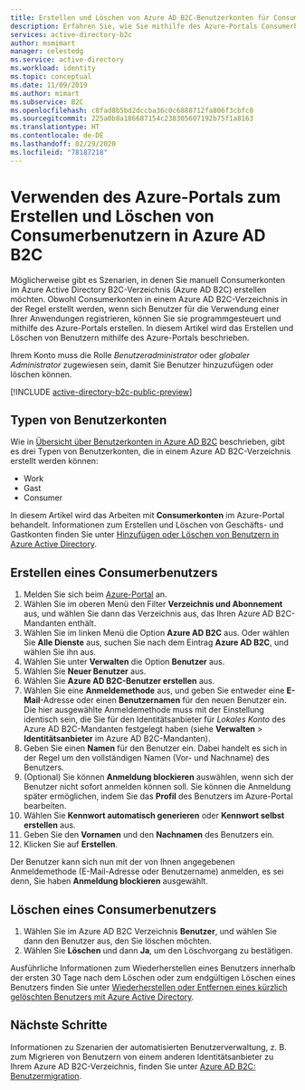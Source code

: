 ```yaml
---
title: Erstellen und Löschen von Azure AD B2C-Benutzerkonten für Consumer im Azure-Portal
description: Erfahren Sie, wie Sie mithilfe des Azure-Portals Consumerbenutzer im Azure AD B2C-Verzeichnis erstellen und löschen.
services: active-directory-b2c
author: msmimart
manager: celestedg
ms.service: active-directory
ms.workload: identity
ms.topic: conceptual
ms.date: 11/09/2019
ms.author: mimart
ms.subservice: B2C
ms.openlocfilehash: c8fad8b5bd2dccba36c0c6888712fa806f3cbfc8
ms.sourcegitcommit: 225a0b8a186687154c238305607192b75f1a8163
ms.translationtype: HT
ms.contentlocale: de-DE
ms.lasthandoff: 02/29/2020
ms.locfileid: "78187218"
---
```

# <a name="use-the-azure-portal-to-create-and-delete-consumer-users-in-azure-ad-b2c"></a>Verwenden des Azure-Portals zum Erstellen und Löschen von Consumerbenutzern in Azure AD B2C

Möglicherweise gibt es Szenarien, in denen Sie manuell Consumerkonten im Azure Active Directory B2C-Verzeichnis (Azure AD B2C) erstellen möchten. Obwohl Consumerkonten in einem Azure AD B2C-Verzeichnis in der Regel erstellt werden, wenn sich Benutzer für die Verwendung einer Ihrer Anwendungen registrieren, können Sie sie programmgesteuert und mithilfe des Azure-Portals erstellen. In diesem Artikel wird das Erstellen und Löschen von Benutzern mithilfe des Azure-Portals beschrieben.

Ihrem Konto muss die Rolle *Benutzeradministrator* oder *globaler Administrator* zugewiesen sein, damit Sie Benutzer hinzuzufügen oder löschen können.

[!INCLUDE [active-directory-b2c-public-preview](../../includes/active-directory-b2c-public-preview.md)]

## <a name="types-of-user-accounts"></a>Typen von Benutzerkonten

Wie in [Übersicht über Benutzerkonten in Azure AD B2C](user-overview.md) beschrieben, gibt es drei Typen von Benutzerkonten, die in einem Azure AD B2C-Verzeichnis erstellt werden können:

* Work
* Gast
* Consumer

In diesem Artikel wird das Arbeiten mit **Consumerkonten** im Azure-Portal behandelt. Informationen zum Erstellen und Löschen von Geschäfts- und Gastkonten finden Sie unter [Hinzufügen oder Löschen von Benutzern in Azure Active Directory](../active-directory/fundamentals/add-users-azure-active-directory.md).

## <a name="create-a-consumer-user"></a>Erstellen eines Consumerbenutzers

1. Melden Sie sich beim [Azure-Portal](https://portal.azure.com) an.
1. Wählen Sie im oberen Menü den Filter **Verzeichnis und Abonnement** aus, und wählen Sie dann das Verzeichnis aus, das Ihren Azure AD B2C-Mandanten enthält.
1. Wählen Sie im linken Menü die Option **Azure AD B2C** aus. Oder wählen Sie **Alle Dienste** aus, suchen Sie nach dem Eintrag **Azure AD B2C**, und wählen Sie ihn aus.
1. Wählen Sie unter **Verwalten** die Option **Benutzer** aus.
1. Wählen Sie **Neuer Benutzer** aus.
1. Wählen Sie **Azure AD B2C-Benutzer erstellen** aus.
1. Wählen Sie eine **Anmeldemethode** aus, und geben Sie entweder eine **E-Mail**-Adresse oder einen **Benutzernamen** für den neuen Benutzer ein. Die hier ausgewählte Anmeldemethode muss mit der Einstellung identisch sein, die Sie für den Identitätsanbieter für *Lokales Konto* des Azure AD B2C-Mandanten festgelegt haben (siehe **Verwalten** > **Identitätsanbieter** im Azure AD B2C-Mandanten).
1. Geben Sie einen **Namen** für den Benutzer ein. Dabei handelt es sich in der Regel um den vollständigen Namen (Vor- und Nachname) des Benutzers.
1. (Optional) Sie können **Anmeldung blockieren** auswählen, wenn sich der Benutzer nicht sofort anmelden können soll. Sie können die Anmeldung später ermöglichen, indem Sie das **Profil** des Benutzers im Azure-Portal bearbeiten.
1. Wählen Sie **Kennwort automatisch generieren** oder **Kennwort selbst erstellen** aus.
1. Geben Sie den **Vornamen** und den **Nachnamen** des Benutzers ein.
1. Klicken Sie auf **Erstellen**.

Der Benutzer kann sich nun mit der von Ihnen angegebenen Anmeldemethode (E-Mail-Adresse oder Benutzername) anmelden, es sei denn, Sie haben **Anmeldung blockieren** ausgewählt.

## <a name="delete-a-consumer-user"></a>Löschen eines Consumerbenutzers

1. Wählen Sie im Azure AD B2C Verzeichnis **Benutzer**, und wählen Sie dann den Benutzer aus, den Sie löschen möchten.
1. Wählen Sie **Löschen** und dann **Ja**, um den Löschvorgang zu bestätigen.

Ausführliche Informationen zum Wiederherstellen eines Benutzers innerhalb der ersten 30 Tage nach dem Löschen oder zum endgültigen Löschen eines Benutzers finden Sie unter [Wiederherstellen oder Entfernen eines kürzlich gelöschten Benutzers mit Azure Active Directory](../active-directory/fundamentals/active-directory-users-restore.md).

## <a name="next-steps"></a>Nächste Schritte

Informationen zu Szenarien der automatisierten Benutzerverwaltung, z. B. zum Migrieren von Benutzern von einem anderen Identitätsanbieter zu Ihrem Azure AD B2C-Verzeichnis, finden Sie unter [Azure AD B2C: Benutzermigration](user-migration.md).
